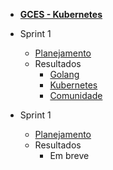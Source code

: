 - [<b>GCES - Kubernetes</b>](/)

- Sprint 1
    - [Planejamento](/sprints/sprint1/planejamento.md)
    - Resultados 
        - [Golang](/sprints/sprint1/resultados/Golang.md)
        - [Kubernetes](/sprints/sprint1/resultados/Kubernetes.md)
        - [Comunidade](/sprints/sprint1/resultados/Comunidade.md)

- Sprint 1
    - [Planejamento](/sprints/sprint2/planejamento.md)
    - Resultados 
        - Em breve